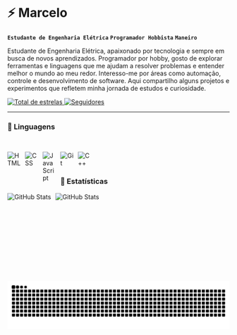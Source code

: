 # ⚡ Marcelo

**`Estudante de Engenharia Elétrica`** **`Programador Hobbista`** **`Maneiro`**

Estudante de Engenharia Elétrica, apaixonado por tecnologia e sempre em busca de novos aprendizados. Programador por hobby, gosto de explorar ferramentas e linguagens que me ajudam a resolver problemas e entender melhor o mundo ao meu redor. Interesso-me por áreas como automação, controle e desenvolvimento de software. Aqui compartilho alguns projetos e experimentos que refletem minha jornada de estudos e curiosidade.

<a href="https://github.com/MarcBatata?tab=followers">
<a href="https://github.com/MarcBatata?tab=repositories&sort=stargazers">
        <img 
            alt="Total de estrelas" 
            title="Total de estrelas GitHub" 
            src="https://custom-icon-badges.demolab.com/github/stars/MarcBatata?color=55960c&style=for-the-badge&labelColor=488207&logo=star&label=estrelas"
        />
    </a>
    <a href="https://github.com/MarcBatata?tab=followers">
        <img 
            alt="Seguidores" 
            title="Me siga no GitHub" 
            src="https://custom-icon-badges.demolab.com/github/followers/MarcBatata?color=236ad3&labelColor=1155ba&style=for-the-badge&logo=github&label=Seguidores&logoColor=white"
        />
    </a>
</p>

---

### 🤖 Linguagens

<br>

<img
    align="left" 
    alt="HTML"
    title="HTML" 
    width="30px" 
    style="padding-right: 10px;"
    src="https://cdn.jsdelivr.net/gh/devicons/devicon@latest/icons/html5/html5-original.svg"
/>
<img 
    align="left" 
    alt="CSS" 
    title="CSS"
    width="30px" 
    style="padding-right: 10px;" 
    src="https://cdn.jsdelivr.net/gh/devicons/devicon@latest/icons/css3/css3-original.svg" 
/>
<img 
    align="left" 
    alt="JavaScript" 
    title="JavaScript"
    width="30px" 
    style="padding-right: 10px;" 
    src="https://cdn.jsdelivr.net/gh/devicons/devicon@latest/icons/javascript/javascript-original.svg" 
/>
<img 
    align="left" 
    alt="Git" 
    title="Git"
    width="30px" 
    style="padding-right: 10px;" 
    src="https://cdn.jsdelivr.net/gh/devicons/devicon@latest/icons/git/git-original.svg" 
/>
<img 
    align="left" 
    alt="C++" 
    title="C++"
    width="30px" 
    style="padding-right: 10px;" 
    src="https://cdn.jsdelivr.net/gh/devicons/devicon@latest/icons/cplusplus/cplusplus-original.svg" 
/>
<!-- <img 
    align="left" 
    alt="Matlab" 
    title="Matlab"
    width="30px" 
    style="padding-right: 10px;" 
    src="https://cdn.jsdelivr.net/gh/devicons/devicon@latest/icons/matlab/matlab-original.svg" 
/>
<img 
    align="left" 
    alt="R" 
    title="R"
    width="30px" 
    style="padding-right: 10px;" 
    src="https://cdn.jsdelivr.net/gh/devicons/devicon@latest/icons/r/r-original.svg" 
/> -->

<br>
<br>

### 🤖 Estatísticas

<p>
  <img 
    align="left" 
    alt="GitHub Stats" 
    height="200" 
    style="padding-right: 10px;" 
    src="https://github-readme-stats.vercel.app/api?username=MarcBatata&show_icons=true&theme=vue-dark&include_all_commits=true&locale=pt-br" 
  />

<img 
      align="left" 
      alt="GitHub Stats" 
      height="200" 
      src="https://github-readme-stats.vercel.app/api/top-langs/?username=MarcBatata&theme=vue-dark&layout=compact&custom_title=Tecnologias&langs_count=10" 
  />

</p>

<!-- ![Snake animation](https://github.com/MarcBatata/MarcBatata/blob/output/github-contribution-grid-snake.svg) -->

<picture>
  <source media="(prefers-color-scheme: dark)" srcset="https://raw.githubusercontent.com/MarcBatata/MarcBatata/output/github-snake-dark.svg" />
  <source media="(prefers-color-scheme: light)" srcset="https://raw.githubusercontent.com/MarcBatata/MarcBatata/output/github-snake.svg" />
  <img alt="github-snake" src="https://raw.githubusercontent.com/MarcBatata/MarcBatata/output/github-snake.svg" />
</picture>